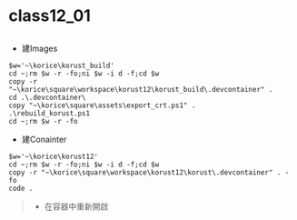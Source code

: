 # class12_01
## 
* 建Images
```
$w='~\korice\korust_build'
cd ~;rm $w -r -fo;ni $w -i d -f;cd $w
copy -r "~\korice\square\workspace\korust12\korust_build\.devcontainer" .
cd .\.devcontainer\
copy "~\korice\square\assets\export_crt.ps1" .
.\rebuild_korust.ps1
cd ~;rm $w -r -fo
```
* 建Conainter
```
$w='~\korice\korust12'
cd ~;rm $w -r -fo;ni $w -i d -f;cd $w
copy -r "~\korice\square\workspace\korust12\korust\.devcontainer" . -fo
code .
```
> * 在容器中重新開啟
